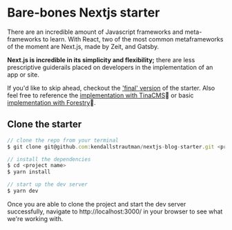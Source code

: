 # Bare-bones Nextjs starter

There are an incredible amount of Javascript frameworks and meta-frameworks to learn. With React, two of the most common metaframeworks of the moment are Next.js, made by Zeit, and Gatsby.

**Next.js is incredible in its simplicity and flexibility;** there are less prescriptive guiderails placed on developers in the implementation of an app or site. 

If you'd like to skip ahead, checkout the ['final' version](https://github.com/kendallstrautman/brevifolia-nextjs) of the starter. Also feel free to reference the [implementation with TinaCMS](https://github.com/kendallstrautman/brevifolia-next-tinacms)🦙 or basic [implementation with Forestry](https://github.com/kendallstrautman/brevifolia-next-forestry)🌲.

## Clone the starter

``` javascript
// clone the repo from your terminal
$ git clone git@github.com:kendallstrautman/nextjs-blog-starter.git <project name>

// install the dependencies
$ cd <project name>
$ yarn install

// start up the dev server
$ yarn dev
```

Once you are able to clone the project and start the dev server successfully, navigate to http://localhost:3000/ in your browser to see what we're working with.
